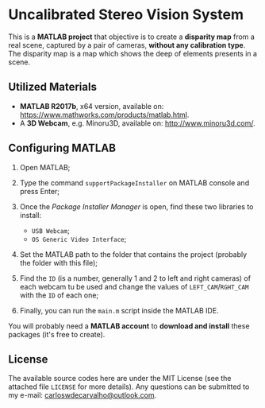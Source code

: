 # Uncalibrated Stereo Vision System

This is a **MATLAB project** that objective is to create a **disparity map** from a real scene, captured by a pair of cameras, **without any calibration type**. The disparity map is a map which shows the deep of elements presents in a scene. 

## Utilized Materials

- **MATLAB R2017b**, x64 version, available on: https://www.mathworks.com/products/matlab.html.
- A **3D Webcam**, e.g. Minoru3D, available on: http://www.minoru3d.com/.

## Configuring MATLAB

1) Open MATLAB;

2) Type the command `supportPackageInstaller` on MATLAB console and press Enter;

3) Once the _Package Installer Manager_ is open, find these two libraries to install:
	- `USB Webcam`;
	- `OS Generic Video Interface`;
	
4) Set the MATLAB path to the folder that contains the project (probably the folder with this file);

5) Find the `ID` (is a number, generally 1 and 2 to left and right cameras) of each webcam tu be used and change the values of `LEFT_CAM`/`RGHT_CAM` with the `ID` of each one;

6) Finally, you can run the `main.m` script inside the MATLAB IDE.

You will probably need a **MATLAB account** to **download and install** these packages (it's free to create).

## License

The available source codes here are under the MIT License (see the attached file `LICENSE` for more details). Any questions can be submitted to my e-mail: carloswdecarvalho@outlook.com.
